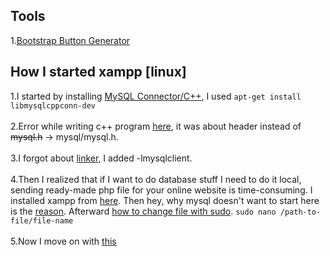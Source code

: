 ## Tools
1.[Bootstrap Button Generator](http://bootsnipp.com/buttons)
<br/>
## How I started xampp [linux]
1.I started by installing [MySQL Connector/C++](https://askubuntu.com/questions/165868/installing-mysql-connector-c), I used 
`
apt-get install libmysqlcppconn-dev
`<br/><br/>
2.Error while writing c++ program [here](http://stackoverflow.com/questions/14604228/mysql-h-file-cant-be-found), it was about header instead of ~~mysql.h~~ -> mysql/mysql.h.<br/><br/>
3.I forgot about [linker](http://stackoverflow.com/questions/9645844/mysql-with-c-error-undefined-reference-to-mysql-init), I 
added -lmysqlclient.<br/><br/>
4.Then I realized that if I want to do database stuff I need to do it local, sending ready-made php file for your online 
website is time-consuming. I installed xampp from [here](https://www.apachefriends.org/pl/index.html). Then hey, why mysql doesn't want to start here is the [reason](http://stackoverflow.com/questions/22971248/xampp-phpmyadmin-access-denied-error2002).
Afterward [how to change file with sudo](http://www.linuxforums.org/forum/ubuntu-linux/108324-how-do-i-open-edit-text-file-sudo.html).
`
sudo nano /path-to-file/file-name
`<br/><br/>
5.Now I move on with [this](https://www.youtube.com/watch?v=siQCWPxDtMo&t=1179s)
